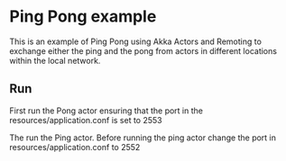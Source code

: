 # Ping Pong example

This is an example of Ping Pong using Akka Actors and Remoting to exchange either the ping and the pong from actors in different locations within the local network.

## Run

First run the Pong actor ensuring that the port in the resources/application.conf is set to 2553

The run the Ping actor. Before running the ping actor change the port in resources/application.conf to 2552
